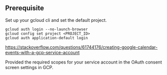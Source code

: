 


## Prerequisite
Set up your gcloud cli and set the default project.

```
gcloud auth login --no-launch-browser
gcloud config set project <PROJECT_ID>
gcloud auth application-default login
```


https://stackoverflow.com/questions/61744176/creating-google-calendar-events-with-a-gcp-service-account

Provided the required scopes for your service account in the OAuth consent screen settings in GCP.

